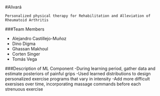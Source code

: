 #Alivará

    Personalized physical therapy for Rehabilitation and Alleviation of Rheumatoid Arthritis

###Team Members
- Alejandro Castillejo-Muñoz
- Dino Digma
- Ghassan Makhoul
- Corten Singer
- Tomás Vega

###Description of ML Component
-During learning period, gather data and estimate posteriors of painful grips
-Used learned distributions to design personalized exercise programs that vary in intensity 
-Add more difficult exersises over time, incorporating massage commands before each strenuous exercise
